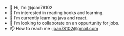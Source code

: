 - 👋 Hi, I’m @joan78102
- 👀 I’m interested in reading books and learning.
- 🌱 I’m currently learning java and react.
- 💞️ I’m looking to collaborate on an oppurtunity for jobs.
- 📫 How to reach me :joan78102@gmail.com

<!---
joan78102/joan78102 is a ✨ special ✨ repository because its `README.md` (this file) appears on your GitHub profile.
You can click the Preview link to take a look at your changes.
--->
